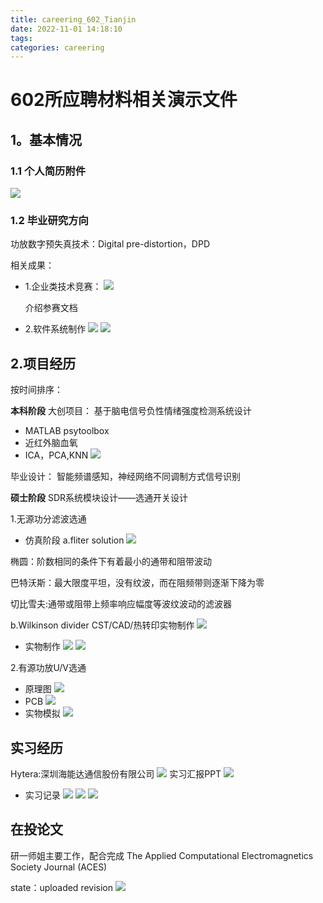 ```yaml
---
title: careering_602_Tianjin
date: 2022-11-01 14:18:10
tags:
categories: careering
---
```

# 602所应聘材料相关演示文件
## 1。基本情况
### 1.1 个人简历附件
![](https://cdn.staticaly.com/gh/JC-GGBond/image-JC@master/careering/射频硬件方向+朱敬慈+兰州大学+电子信息.64s13wb0ibg0.webp)
### 1.2 毕业研究方向
功放数字预失真技术：Digital pre-distortion，DPD

相关成果：
* 1.企业类技术竞赛：
  ![](https://cdn.staticaly.com/gh/JC-GGBond/image-JC@master/careering/证书.2eralrvxiihw.webp)

  介绍参赛文档

* 2.软件系统制作
    ![](https://cdn.staticaly.com/gh/JC-GGBond/image-JC@master/careering/制作matlab软件.2ajnrdjxqkn4.webp)
    ![](https://cdn.staticaly.com/gh/JC-GGBond/image-JC@master/careering/软著.6r80ax7ptco.webp)
## 2.项目经历
按时间排序：

**本科阶段**
大创项目：
基于脑电信号负性情绪强度检测系统设计
* MATLAB psytoolbox 
* 近红外脑血氧
* ICA，PCA,KNN
![](https://cdn.staticaly.com/gh/JC-GGBond/image-JC@master/careering/f2884a917118a9962be04563c28f658.43wr3mm8byw0.webp)

毕业设计：
智能频谱感知，神经网络不同调制方式信号识别

**硕士阶段**
SDR系统模块设计——选通开关设计

1.无源功分滤波选通
* 仿真阶段
a.fliter solution
![](https://cdn.staticaly.com/gh/JC-GGBond/image-JC@master/careering/功分滤波filter.2iph5ob51y00.webp)

椭圆：阶数相同的条件下有着最小的通带和阻带波动

巴特沃斯：最大限度平坦，没有纹波，而在阻频带则逐渐下降为零

切比雪夫:通带或阻带上频率响应幅度等波纹波动的滤波器

b.Wilkinson divider CST/CAD/热转印实物制作 
![](https://cdn.staticaly.com/gh/JC-GGBond/image-JC@master/careering/功分滤波仿真.2z39xof8vu00.webp)
* 实物制作
![](https://cdn.staticaly.com/gh/JC-GGBond/image-JC@master/careering/功分滤波.77nefyzbv2s0.webp)
![](https://cdn.staticaly.com/gh/JC-GGBond/image-JC@master/careering/功分滤波实物.4d5d3zpkboa0.webp)

2.有源功放U/V选通
* 原理图
![](https://cdn.staticaly.com/gh/JC-GGBond/image-JC@master/careering/立创原理图.1nkk8ua6r5kw.webp)
* PCB
![](https://cdn.staticaly.com/gh/JC-GGBond/image-JC@master/careering/立创PCB.5u9xfzu8c1w0.webp)
* 实物模拟
![](https://cdn.staticaly.com/gh/JC-GGBond/image-JC@master/careering/立创3D.6qyknpyxrlo0.webp)

## 实习经历
Hytera:深圳海能达通信股份有限公司
![](https://cdn.staticaly.com/gh/JC-GGBond/image-JC@master/careering/Hytera_intern.4zgc68iqnjg0.webp)
实习汇报PPT
![](https://cdn.staticaly.com/gh/JC-GGBond/image-JC@master/careering/Hytera_intern_JC.7havpd67zxo0.webp)
* 实习记录
![](https://cdn.staticaly.com/gh/JC-GGBond/image-JC@master/careering/Intern经历.6nrxz54k5aw.webp)
![](https://cdn.staticaly.com/gh/JC-GGBond/image-JC@master/careering/RF设备.7axgjkxu9900.webp)
![](https://cdn.staticaly.com/gh/JC-GGBond/image-JC@master/careering/Intern经历.6nrxz54k5aw.webp)

## 在投论文
研一师姐主要工作，配合完成
The Applied Computational Electromagnetics Society Journal (ACES)

state：uploaded revision 
![](https://cdn.staticaly.com/gh/JC-GGBond/image-JC@master/careering/论文.5kkhaex1znc0.webp)